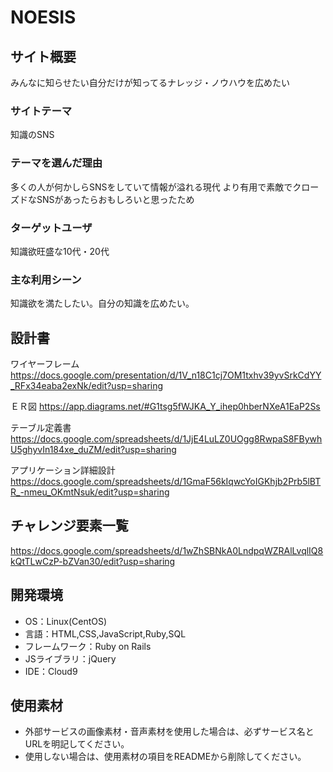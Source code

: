# NOESIS

## サイト概要
みんなに知らせたい自分だけが知ってるナレッジ・ノウハウを広めたい

### サイトテーマ
知識のSNS

### テーマを選んだ理由
多くの人が何かしらSNSをしていて情報が溢れる現代
より有用で素敵でクローズドなSNSがあったらおもしろいと思ったため

### ターゲットユーザ
知識欲旺盛な10代・20代

### 主な利用シーン
知識欲を満たしたい。自分の知識を広めたい。

## 設計書
ワイヤーフレーム
https://docs.google.com/presentation/d/1V_n18C1cj7OM1txhv39yvSrkCdYY_RFx34eaba2exNk/edit?usp=sharing

ＥＲ図
https://app.diagrams.net/#G1tsg5fWJKA_Y_ihep0hberNXeA1EaP2Ss

テーブル定義書
https://docs.google.com/spreadsheets/d/1JjE4LuLZ0UOgg8RwpaS8FBywhU5ghyvIn184xe_duZM/edit?usp=sharing

アプリケーション詳細設計
https://docs.google.com/spreadsheets/d/1GmaF56kIqwcYoIGKhjb2Prb5lBTR_-nmeu_OKmtNsuk/edit?usp=sharing
## チャレンジ要素一覧
https://docs.google.com/spreadsheets/d/1wZhSBNkA0LndpqWZRAlLvqlIQ8kQtTLwCzP-bZVan30/edit?usp=sharing

## 開発環境
- OS：Linux(CentOS)
- 言語：HTML,CSS,JavaScript,Ruby,SQL
- フレームワーク：Ruby on Rails
- JSライブラリ：jQuery
- IDE：Cloud9

## 使用素材
- 外部サービスの画像素材・音声素材を使用した場合は、必ずサービス名とURLを明記してください。
- 使用しない場合は、使用素材の項目をREADMEから削除してください。
